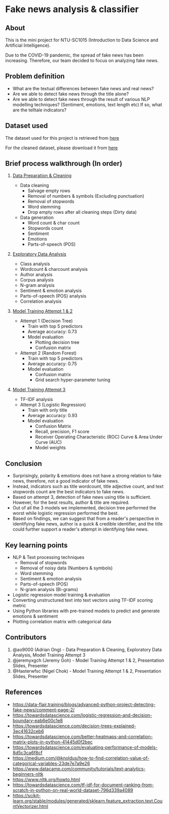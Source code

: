 # Fake news analysis & classifier

## About

This is the mini project for NTU-SC1015 (Introduction to Data Science and Artificial Intelligence).

Due to the COVID-19 pandemic, the spread of fake news has been increasing. Therefore, our team decided to focus on analyzing fake news.

## Problem definition

- What are the textual differences between fake news and real news?
- Are we able to detect fake news through the title alone?
- Are we able to detect fake news through the result of various NLP modelling techniques? (Sentiment, emotions, text length etc) If so, what are the telltale indicators? 

## Dataset used
The dataset used for this project is retrieved from [here](https://www.kaggle.com/c/fake-news)

For the cleaned dataset, please download it from [here](https://drive.google.com/file/d/1asgxcQTREf-sDYe1p71gmoY7G2fqFQyJ/view?usp=sharing)

## Brief process walkthrough (In order)

1. [Data Preparation & Cleaning](<Data Preparation & Cleaning.ipynb>)
    - Data cleaning
      - Salvage empty rows
      - Removal of numbers & symbols (Excluding punctuation)
      - Removal of stopwords
      - Word stemming
      - Drop empty rows after all cleaning steps (Dirty data)
    - Data generation
      - Word count & char count
      - Stopwords count
      - Sentiment
      - Emotions
      - Parts-of-speech (POS)

2. [Exploratory Data Analysis](<Exploratory Data Analysis & Visualization.ipynb>)
   - Class analysis
   - Wordcount & charcount analysis
   - Author analysis
   - Corpus analysis
   - N-gram analysis
   - Sentiment & emotion analysis
   - Parts-of-speech (POS) analysis
   - Correlation analysis

3. [Model Training Attempt 1 & 2](<Model Training Attempt 1 & 2.ipynb>)
   - Attempt 1 (Decision Tree)
     - Train with top 5 predictors
     - Average accuracy: 0.73
     - Model evaluation
       - Plotting decision tree
       - Confusion matrix
   - Attempt 2 (Random Forest)
     - Train with top 5 predictors
     - Average accuracy: 0.75
     - Model evaluation
       - Confusion matrix
       - Grid search hyper-parameter tuning

5. [Model Training Attempt 3](<Model Training Attempt 3.ipynb>)
   - TF-IDF analysis 
   - Attempt 3 (Logistic Regression)
     - Train with only title
     - Average accuracy: 0.93
     - Model evaluation
       - Confusion Matrix
       - Recall, precision, F1 score
       - Receiver Operating Characteristic (ROC) Curve & Area Under Curve (AUC)
       - Model weights

## Conclusion
- Surprisingly, polarity & emotions does not have a strong relation to fake news, therefore, not a good indicator of fake news.
- Instead, indicators such as title wordcount, title adjective count, and text stopwords count are the best indicators to fake news. 
- Based on attempt 3, detection of fake news using title is sufficient. However, for the best results, author & title are required.
- Out of all the 3 models we implemented, decision tree performed the worst while logistic regression performed the best.
- Based on findings, we can suggest that from a reader's perspective in identifying fake news, author is a quick & credible identifier, and the title could further support a reader's attempt in identifying fake news.

## Key learning points
- NLP & Text processing techniques
  - Removal of stopwords
  - Removal of noisy data (Numbers & symbols)
  - Word stemming
  - Sentiment & emotion analysis
  - Parts-of-speech (POS)
  - N-gram analysis (Bi-grams)
- Logistic regression model training & evaluation
- Converting unstructured text into text vectors using TF-IDF scoring metric
- Using Python libraries with pre-trained models to predict and generate emotions & sentiment
- Plotting correlation matrix with categorical data


## Contributors

1. @ao9000 (Adrian Ong) - Data Preparation & Cleaning, Exploratory Data Analysis, Model Training Attempt 3
2. @jeremyxgch (Jeremy Goh) - Model Training Attempt 1 & 2, Presentation Slides, Presenter
3. @Hasterwfsc (Nigel Chok) - Model Training Attempt 1 & 2, Presentation Slides, Presenter

## References

- https://data-flair.training/blogs/advanced-python-project-detecting-fake-news/comment-page-2/
- https://towardsdatascience.com/logistic-regression-and-decision-boundary-eab6e00c1e8
- https://towardsdatascience.com/decision-trees-explained-3ec41632ceb6
- https://towardsdatascience.com/better-heatmaps-and-correlation-matrix-plots-in-python-41445d0f2bec
- https://towardsdatascience.com/evaluating-performance-of-models-8d5c3ca6f8cf
- https://medium.com/@knoldus/how-to-find-correlation-value-of-categorical-variables-23de7e7a9e26
- https://www.datacamp.com/community/tutorials/text-analytics-beginners-nltk
- https://www.nltk.org/howto.html
- https://towardsdatascience.com/tf-idf-for-document-ranking-from-scratch-in-python-on-real-world-dataset-796d339a4089
- https://scikit-learn.org/stable/modules/generated/sklearn.feature_extraction.text.CountVectorizer.html